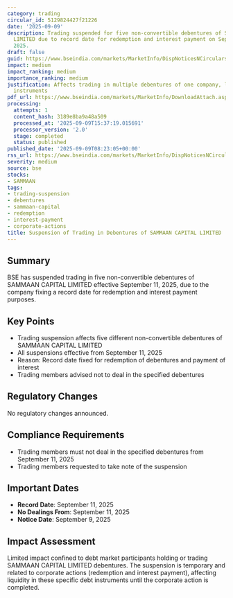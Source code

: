 ```yaml
---
category: trading
circular_id: 5129824427f21226
date: '2025-09-09'
description: Trading suspended for five non-convertible debentures of SAMMAAN CAPITAL
  LIMITED due to record date for redemption and interest payment on September 11,
  2025.
draft: false
guid: https://www.bseindia.com/markets/MarketInfo/DispNoticesNCirculars.aspx?Noticeid={65EFD96A-B89A-4C04-B0A5-CFA768F83E5D}&noticeno=20250909-15&dt=09/09/2025&icount=15&totcount=67&flag=0
impact: medium
impact_ranking: medium
importance_ranking: medium
justification: Affects trading in multiple debentures of one company, limited to debt
  instruments
pdf_url: https://www.bseindia.com/markets/MarketInfo/DownloadAttach.aspx?id=20250909-15&attachedId=
processing:
  attempts: 1
  content_hash: 3189e8ba9a48a509
  processed_at: '2025-09-09T15:37:19.015691'
  processor_version: '2.0'
  stage: completed
  status: published
published_date: '2025-09-09T08:23:05+00:00'
rss_url: https://www.bseindia.com/markets/MarketInfo/DispNoticesNCirculars.aspx?Noticeid={65EFD96A-B89A-4C04-B0A5-CFA768F83E5D}&noticeno=20250909-15&dt=09/09/2025&icount=15&totcount=67&flag=0
severity: medium
source: bse
stocks:
- SAMMAAN
tags:
- trading-suspension
- debentures
- sammaan-capital
- redemption
- interest-payment
- corporate-actions
title: Suspension of Trading in Debentures of SAMMAAN CAPITAL LIMITED
---
```


## Summary

BSE has suspended trading in five non-convertible debentures of SAMMAAN CAPITAL LIMITED effective September 11, 2025, due to the company fixing a record date for redemption and interest payment purposes.

## Key Points

- Trading suspension affects five different non-convertible debentures of SAMMAAN CAPITAL LIMITED
- All suspensions effective from September 11, 2025
- Reason: Record date fixed for redemption of debentures and payment of interest
- Trading members advised not to deal in the specified debentures

## Regulatory Changes

No regulatory changes announced.

## Compliance Requirements

- Trading members must not deal in the specified debentures from September 11, 2025
- Trading members requested to take note of the suspension

## Important Dates

- **Record Date**: September 11, 2025
- **No Dealings From**: September 11, 2025
- **Notice Date**: September 9, 2025

## Impact Assessment

Limited impact confined to debt market participants holding or trading SAMMAAN CAPITAL LIMITED debentures. The suspension is temporary and related to corporate actions (redemption and interest payment), affecting liquidity in these specific debt instruments until the corporate action is completed.